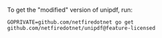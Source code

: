 To get the "modified" version of unipdf, run:
```
GOPRIVATE=github.com/netfiredotnet go get github.com/netfiredotnet/unipdf@feature-licensed
```